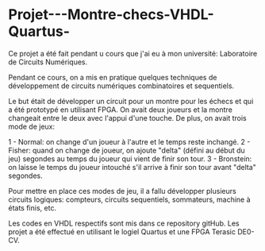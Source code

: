 # Projet---Montre-checs-VHDL-Quartus-

Ce projet a été fait pendant u cours que j'ai eu à mon université: Laboratoire de Circuits Numériques.

Pendant ce cours, on a mis en pratique quelques techniques de développement de circuits numériques combinatoires et sequentiels.

Le but était de développer un circuit pour un montre pour les échecs et qui a été prototypé en utilisant FPGA. On avait deux joueurs et la montre changeait entre le deux avec l'appui d'une touche. De plus, on avait trois mode de jeux:

1 - Normal: on change d'un joueur à l'autre et le temps reste inchangé.
2 - Fisher: quand on change de joueur, on ajoute "delta" (défini au début du jeu) segondes au temps du joueur qui vient de finir son tour.
3 - Bronstein: on laisse le temps du joueur intouché s'il arrive à finir son tour avant "delta" segondes.

Pour mettre en place ces modes de jeu, il a fallu développer plusieurs circuits logiques: compteurs, circuits sequentiels, sommateurs, machine à états finis, etc.

Les codes en VHDL respectifs sont mis dans ce repository gitHub. Les projet a été effectué en utilisant le logiel Quartus et une FPGA Terasic DE0-CV.
